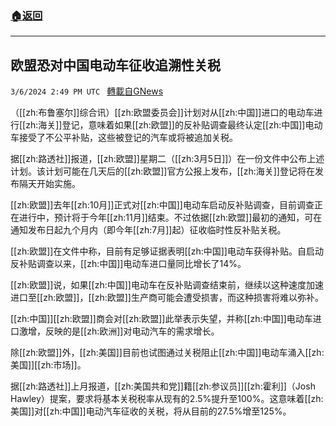 ###  [:house:返回](README.md)
---


## 欧盟恐对中国电动车征收追溯性关税
`3/6/2024 2:49 PM UTC ` [轉載自GNews](https://gnews.org/articles/2371093)

（[[zh:布鲁塞尔]]综合讯）[[zh:欧盟委员会]]计划对从[[zh:中国]]进口的电动车进行[[zh:海关]]登记，意味着如果[[zh:欧盟]]的反补贴调查最终认定[[zh:中国]]电动车接受了不公平补贴，这些被登记的汽车或将被追加关税。

据[[zh:路透社]]报道，[[zh:欧盟]]星期二（[[zh:3月5日]]）在一份文件中公布上述计划。该计划可能在几天后的[[zh:欧盟]]官方公报上发布，[[zh:海关]]登记将在发布隔天开始实施。

[[zh:欧盟]]去年[[zh:10月]]正式对[[zh:中国]]电动车启动反补贴调查，目前调查正在进行中，预计将于今年[[zh:11月]]结束。不过依据[[zh:欧盟]]最初的通知，可在通知发布日起九个月内（即今年[[zh:7月]]起）征收临时性反补贴关税。

[[zh:欧盟]]在文件中称，目前有足够证据表明[[zh:中国]]电动车获得补贴。自启动反补贴调查以来，[[zh:中国]]电动车进口量同比增长了14%。

[[zh:欧盟]]说，如果[[zh:中国]]电动车在反补贴调查结束前，继续以这种速度加速进口至[[zh:欧盟]]，[[zh:欧盟]]生产商可能会遭受损害，而这种损害将难以弥补。

[[zh:中国]][[zh:欧盟]]商会对[[zh:欧盟]]此举表示失望，并称[[zh:中国]]电动车进口激增，反映的是[[zh:欧洲]]对电动汽车的需求增长。

除[[zh:欧盟]]外，[[zh:美国]]目前也试图通过关税阻止[[zh:中国]]电动车涌入[[zh:美国]][[zh:市场]]。

据[[zh:路透社]]上月报道，[[zh:美国共和党]]籍[[zh:参议员]][[zh:霍利]]（Josh Hawley）提案，要求将基本关税税率从现有的2.5%提升至100%。这意味着[[zh:美国]]对[[zh:中国]]电动汽车征收的关税，将从目前的27.5%增至125%。
